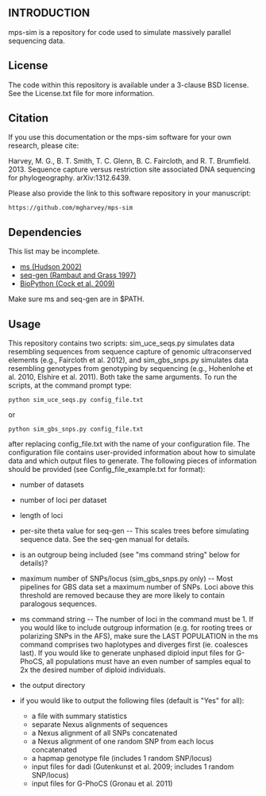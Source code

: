 INTRODUCTION
-------

mps-sim is a repository for code used to simulate massively parallel sequencing data. 

License
-------

The code within this repository is available under a 3-clause BSD license. See the License.txt file 
for more information.

Citation
--------

If you use this documentation or the mps-sim software for your own research, please cite:

Harvey, M. G., B. T. Smith, T. C. Glenn, B. C. Faircloth, and R. T. Brumfield. 2013. Sequence capture versus restriction site associated DNA sequencing for phylogeography. arXiv:1312.6439.

Please also provide the link to this software repository in your manuscript:

    https://github.com/mgharvey/mps-sim

Dependencies
--------

This list may be incomplete.

- [ms (Hudson 2002)](http://home.uchicago.edu/~rhudson1/source/mksamples.html)
- [seq-gen (Rambaut and Grass 1997)](http://tree.bio.ed.ac.uk/software/seqgen/)
- [BioPython (Cock et al. 2009)](http://biopython.org/wiki/Main_Page)

Make sure ms and seq-gen are in $PATH. 

Usage
--------

This repository contains two scripts: sim_uce_seqs.py simulates data resembling sequences from 
sequence capture of genomic ultraconserved elements (e.g., Faircloth et al. 2012), and 
sim_gbs_snps.py simulates data resembling genotypes from genotyping by sequencing (e.g., Hohenlohe 
et al. 2010, Elshire et al. 2011). Both take the same arguments. To run the scripts, at the command 
prompt type:

```
python sim_uce_seqs.py config_file.txt
```

or

```
python sim_gbs_snps.py config_file.txt
```

after replacing config_file.txt with the name of your configuration file. The configuration file
contains user-provided information about how to simulate data and which output files to generate. 
The following pieces of information should be provided (see Config_file_example.txt for format):

- number of datasets 

- number of loci per dataset

- length of loci 

- per-site theta value for seq-gen
-- This scales trees before simulating sequence data. See the seq-gen manual for details.

- is an outgroup being included (see "ms command string" below for details)? 

- maximum number of SNPs/locus (sim_gbs_snps.py only)
-- Most pipelines for GBS data set a maximum number of SNPs. Loci above this threshold are removed 
because they are more likely to contain paralogous sequences.

- ms command string 
-- The number of loci in the command must be 1. If you would like to include outgroup information (e.g. 
for rooting trees or polarizing SNPs in the AFS), make sure the LAST POPULATION in the ms command 
comprises two haplotypes and diverges first (ie. coalesces last). If you would like to generate 
unphased diploid input files for G-PhoCS, all populations must have an even number of samples equal 
to 2x the desired number of diploid individuals.

- the output directory

- if you would like to output the following files (default is "Yes" for all):
	- a file with summary statistics
	- separate Nexus alignments of sequences 
	- a Nexus alignment of all SNPs concatenated 
	- a Nexus alignment of one random SNP from each locus concatenated
	- a hapmap genotype file (includes 1 random SNP/locus)
	- input files for dadi (Gutenkunst et al. 2009; includes 1 random SNP/locus)
	- input files for G-PhoCS (Gronau et al. 2011)
